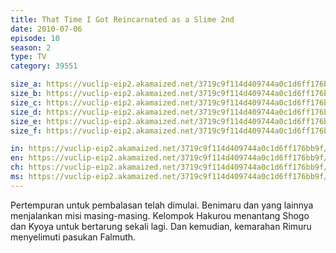 ```yaml
---
title: That Time I Got Reincarnated as a Slime 2nd
date: 2010-07-06
episode: 10
season: 2
type: TV
category: 39551

size_a: https://vuclip-eip2.akamaized.net/3719c9f114d409744a0c1d6ff176bb9f/vp63207_V20210317050135/hlsc_e2931_2.m3u8
size_b: https://vuclip-eip2.akamaized.net/3719c9f114d409744a0c1d6ff176bb9f/vp63207_V20210317050135/hlsc_e2931_3.m3u8
size_c: https://vuclip-eip2.akamaized.net/3719c9f114d409744a0c1d6ff176bb9f/vp63207_V20210317050135/hlsc_e2931_4.m3u8
size_d: https://vuclip-eip2.akamaized.net/3719c9f114d409744a0c1d6ff176bb9f/vp63207_V20210317050135/hlsc_e2931_5.m3u8
size_e: https://vuclip-eip2.akamaized.net/3719c9f114d409744a0c1d6ff176bb9f/vp63207_V20210317050135/hlsc_e2931_6.m3u8
size_f: https://vuclip-eip2.akamaized.net/3719c9f114d409744a0c1d6ff176bb9f/vp63207_V20210317050135/hlsc_e2931_7.m3u8

in: https://vuclip-eip2.akamaized.net/3719c9f114d409744a0c1d6ff176bb9f/id.vtt
en: https://vuclip-eip2.akamaized.net/3719c9f114d409744a0c1d6ff176bb9f/en.vtt
ch: https://vuclip-eip2.akamaized.net/3719c9f114d409744a0c1d6ff176bb9f/zh-TW.vtt
ms: https://vuclip-eip2.akamaized.net/3719c9f114d409744a0c1d6ff176bb9f/ms.vtt
---
```

Pertempuran untuk pembalasan telah dimulai. Benimaru dan yang lainnya menjalankan misi masing-masing. Kelompok Hakurou menantang Shogo dan Kyoya untuk bertarung sekali lagi. Dan kemudian, kemarahan Rimuru menyelimuti pasukan Falmuth.